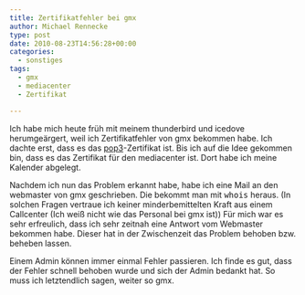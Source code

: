 ```yaml
---
title: Zertifikatfehler bei gmx
author: Michael Rennecke
type: post
date: 2010-08-23T14:56:28+00:00
categories:
  - sonstiges
tags:
  - gmx
  - mediacenter
  - Zertifikat

---
```

Ich habe mich heute früh mit meinem thunderbird und icedove herumgeärgert, weil ich Zertifikatfehler von gmx bekommen habe. Ich dachte erst, dass es das [pop3][1]-Zertifikat ist. Bis ich auf die Idee gekommen bin, dass es das Zertifikat für den mediacenter ist. Dort habe ich meine Kalender abgelegt. 

Nachdem ich nun das Problem erkannt habe, habe ich eine Mail an den webmaster von gmx geschrieben. Die bekommt man mit <tt>whois</tt> heraus. (In solchen Fragen vertraue ich keiner minderbemittelten Kraft aus einem Callcenter (Ich weiß nicht wie das Personal bei gmx ist)) Für mich war es sehr erfreulich, dass ich sehr zeitnah eine Antwort vom Webmaster bekommen habe. Dieser hat in der Zwischenzeit das Problem behoben bzw. beheben lassen. 

Einem Admin können immer einmal Fehler passieren. Ich finde es gut, dass der Fehler schnell behoben wurde und sich der Admin bedankt hat. So muss ich letztendlich sagen, weiter so gmx.

 [1]: http://tools.ietf.org/html/rfc1939
